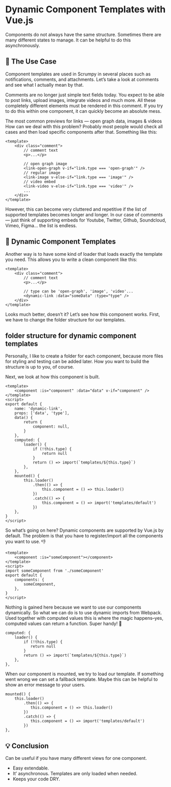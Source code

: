 # Dynamic Component Templates with Vue.js
Components do not always have the same structure. Sometimes there are many different states to manage. It can be helpful to do this asynchronously.
## 🤔 The Use Case
Component templates are used in Scrumpy in several places such as notifications, comments, and attachments. Let’s take a look at comments and see what I actually mean by that.

Comments are no longer just simple text fields today. You expect to be able to post links, upload images, integrate videos and much more. All these completely different elements must be rendered in this comment. If you try to do this within one component, it can quickly become an absolute mess.


The most common previews for links — open graph data, images & videos
How can we deal with this problem? Probably most people would check all cases and then load specific components after that. Something like this:
```
<template>
    <div class="comment">
        // comment text    
        <p>...</p>
    
        // open graph image
        <link-open-graph v-if="link.type === 'open-graph'" />
        // regular image
        <link-image v-else-if="link.type === 'image'" />
        // video embed
        <link-video v-else-if="link.type === 'video'" />
        ...
    </div>
</template>

```
However, this can become very cluttered and repetitive if the list of supported templates becomes longer and longer. In our case of comments— just think of supporting embeds for Youtube, Twitter, Github, Soundcloud, Vimeo, Figma… the list is endless.

## 🤯 Dynamic Component Templates
Another way is to have some kind of loader that loads exactly the template you need. This allows you to write a clean component like this:

```
<template>
    <div class="comment">
        // comment text    
        <p>...</p>
    
        // type can be 'open-graph', 'image', 'video'...
        <dynamic-link :data="someData" :type="type" />
    </div>
</template>
```

Looks much better, doesn’t it? Let’s see how this component works. First, we have to change the folder structure for our templates.


## folder structure for dynamic component templates
Personally, I like to create a folder for each component, because more files for styling and testing can be added later. How you want to build the structure is up to you, of course.

Next, we look at how this <dynamic-link /> component is built.

```
<template>
    <component :is="component" :data="data" v-if="component" />
</template>
<script>
export default {
    name: 'dynamic-link',
    props: ['data', 'type'],
    data() {
        return {
            component: null,
        }
    },
    computed: {
        loader() {
            if (!this.type) {
                return null
            }
            return () => import(`templates/${this.type}`)
        },
    },
    mounted() {
        this.loader()
            .then(() => {
                this.component = () => this.loader()
            })
            .catch(() => {
                this.component = () => import('templates/default')
            })
    },
}
</script>

```

So what’s going on here? Dynamic components are supported by Vue.js by default. The problem is that you have to register/import all the components you want to use. 👎

```
<template>
    <component :is="someComponent"></component>
</template>
<script>
import someComponent from './someComponent'
export default {
    components: {
        someComponent,
    },
}
</script>
```

Nothing is gained here because we want to use our components dynamically. So what we can do is to use dynamic imports from Webpack. Used together with computed values this is where the magic happens–yes, computed values can return a function. Super handy! 🙌

```
computed: {
    loader() {
        if (!this.type) {
           return null
        }
        return () => import(`templates/${this.type}`)
    },
},
```

When our component is mounted, we try to load our template. If something went wrong we can set a fallback template. Maybe this can be helpful to show an error message to your users.

```
mounted() {
    this.loader()
        .then(() => {
           this.component = () => this.loader()
        })
        .catch(() => {
           this.component = () => import('templates/default')
        })
},

```

## 💡 Conclusion
Can be useful if you have many different views for one component.
- Easy extendable.
- It’ asynchronous. Templates are only loaded when needed.
- Keeps your code DRY.

